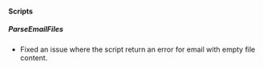 
#### Scripts
##### ParseEmailFiles
- Fixed an issue where the script return an error for email with empty file content.
